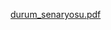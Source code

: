 [durum_senaryosu.pdf](https://github.com/user-attachments/files/19384639/merve-senaryoları.pdf)     











